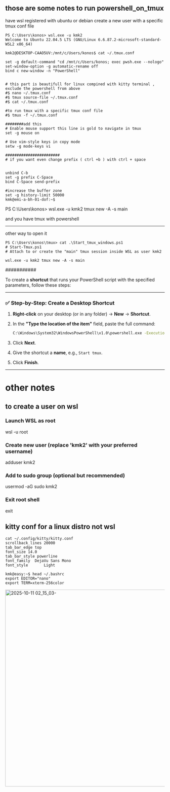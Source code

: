 ## those are some notes to run powershell_on_tmux




have wsl registered with ubuntu or debian create a new user with a specific tmux conf file
```
PS C:\Users\konos> wsl.exe -u kmk2
Welcome to Ubuntu 22.04.5 LTS (GNU/Linux 6.6.87.2-microsoft-standard-WSL2 x86_64)

kmk2@DESKTOP-CAAO5UV:/mnt/c/Users/konos$ cat ~/.tmux.conf

set -g default-command "cd /mnt/c/Users/konos; exec pwsh.exe --nologo"
set-window-option -g automatic-rename off
bind c new-window -n "PowerShell"


# this part is beautifull for linux compined with kitty terminal , exclude the powershell from above
#$ nano ~/.tmux.conf
#$ tmux source-file ~/.tmux.conf
#$ cat ~/.tmux.conf

#to run tmux with a specific tmux conf file
#$ tmux -f ~/.tmux.conf

########add this
# Enable mouse support this line is gold to navigate in tmux
set -g mouse on

# Use vim-style keys in copy mode
setw -g mode-keys vi

########################
# if you want even change prefix ( ctrl +b ) with ctrl + space


unbind C-b
set -g prefix C-Space
bind C-Space send-prefix

#increase the buffer zone
set -g history-limit 50000
kmk@emi-a-bh-01-dof:~$

````

PS C:\Users\konos> wsl.exe -u kmk2 tmux new -A -s main



and you have tmux with powershell


_____________

other way to open it 
```
PS C:\Users\konos\tmux> cat .\Start_tmux_windows.ps1
# Start-Tmux.ps1
# Attach to or create the "main" tmux session inside WSL as user kmk2

wsl.exe -u kmk2 tmux new -A -s main
```

###########

To create a **shortcut** that runs your PowerShell script with the specified parameters, follow these steps:

---

### ✅ Step-by-Step: Create a Desktop Shortcut

1. **Right-click** on your desktop (or in any folder) → **New** → **Shortcut**.

2. In the **"Type the location of the item"** field, paste the full command:

   ```cmd
   C:\Windows\System32\WindowsPowerShell\v1.0\powershell.exe -ExecutionPolicy Bypass -File "C:\Users\konos\tmux\Start_tmux_windows.ps1"
   ```

3. Click **Next**.

4. Give the shortcut a **name**, e.g., `Start tmux`.

5. Click **Finish**.

---
# other notes 

## to create a user on wsl 

### Launch WSL as root
wsl -u root

### Create new user (replace 'kmk2' with your preferred username)
adduser kmk2

### Add to sudo group (optional but recommended)
usermod -aG sudo kmk2

### Exit root shell
exit

## kitty conf for a linux distro not wsl 
```
cat ~/.config/kitty/kitty.conf
scrollback_lines 20000
tab_bar_edge top
font_size 14.0
tab_bar_style powerline
font_family  DejaVu Sans Mono
font_style       Light

kmk@easy:~$ head ~/.bashrc
export EDITOR="nano"
export TERM=xterm-256color
```


<img width="1095" height="621" alt="2025-10-11 02_15_03-" src="https://github.com/user-attachments/assets/bd183c94-6c42-4a05-be77-93acb22312e5" />

